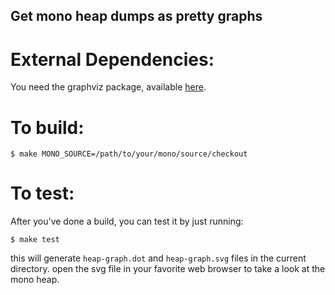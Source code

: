 
Get mono heap dumps as pretty graphs
------------------------------------

External Dependencies:
======================

You need the graphviz package, available [here](http://graphviz.org/Download.php).

To build:
=========

  `$ make MONO_SOURCE=/path/to/your/mono/source/checkout`


To test:
========

After you've done a build, you can test it by just running:

  `$ make test`

this will generate `heap-graph.dot` and `heap-graph.svg` files in the
current directory.  open the svg file in your favorite web browser to
take a look at the mono heap.